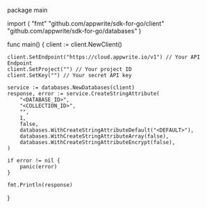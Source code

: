 package main

import (
    "fmt"
    "github.com/appwrite/sdk-for-go/client"
    "github.com/appwrite/sdk-for-go/databases"
)

func main() {
    client := client.NewClient()

    client.SetEndpoint("https://cloud.appwrite.io/v1") // Your API Endpoint
    client.SetProject("") // Your project ID
    client.SetKey("") // Your secret API key

    service := databases.NewDatabases(client)
    response, error := service.CreateStringAttribute(
        "<DATABASE_ID>",
        "<COLLECTION_ID>",
        "",
        1,
        false,
        databases.WithCreateStringAttributeDefault("<DEFAULT>"),
        databases.WithCreateStringAttributeArray(false),
        databases.WithCreateStringAttributeEncrypt(false),
    )

    if error != nil {
        panic(error)
    }

    fmt.Println(response)
}
